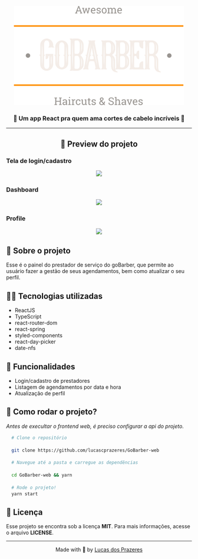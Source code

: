 <div align=center>
  <img src="./src/assets/logo.svg"/>

  <h3 align=center>💈 Um app React pra quem ama cortes de cabelo incríveis 💈</h3>
</div>

<hr/>

<h2 align=center>🤯 Preview do projeto</h2>

<h3>Tela de login/cadastro</h2>

<div align=center>
  <img width="700" src=".github/gobarber.gif" />
</div>

<h3>Dashboard</h2>

<div align=center>
  <img width="700" src=".github/dashboard.gif" />
</div>

<h3>Profile</h2>

<div align=center>
  <img width="700" src=".github/profile.gif" />
</div>

<h2>💈 Sobre o projeto</h2>
<p>Esse é o painel do prestador de serviço do goBarber, que permite ao usuário fazer a gestão de seus agendamentos, bem como atualizar o seu perfil.</p>

<h2>👨‍💻 Tecnologias utilizadas</h2>

<ul>
  <li>ReactJS</li>
  <li>TypeScript</li>
  <li>react-router-dom</li>
  <li>react-spring</li>
  <li>styled-components</li>
  <li>react-day-picker</li>
  <li>date-nfs</li>
</ul>


<h2>🚀 Funcionalidades</h2>

<ul>
  <li>Login/cadastro de prestadores</li>
  <li>Listagem de agendamentos por data e hora</li>
  <li>Atualização de perfil</li>
</ul>

<h2>🤔 Como rodar o projeto?</h2>

<em>Antes de execultar o frontend web, é preciso configurar a api do projeto.</em>

```bash
  # Clone o repositório

  git clone https://github.com/lucascprazeres/GoBarber-web

  # Navegue até a pasta e carregue as dependências

  cd GoBarber-web && yarn

  # Rode o projeto!
  yarn start
```

<h2>📝 Licença</h2>
<p>Esse projeto se encontra sob a licença <strong>MIT</strong>. Para mais informações, acesse o arquivo <strong>LICENSE</strong>.</p>

<hr>
<p align=center>Made with 💜 by <a href="https://www.linkedin.com/in/lucas-prazeres/">Lucas dos Prazeres</a><p>
